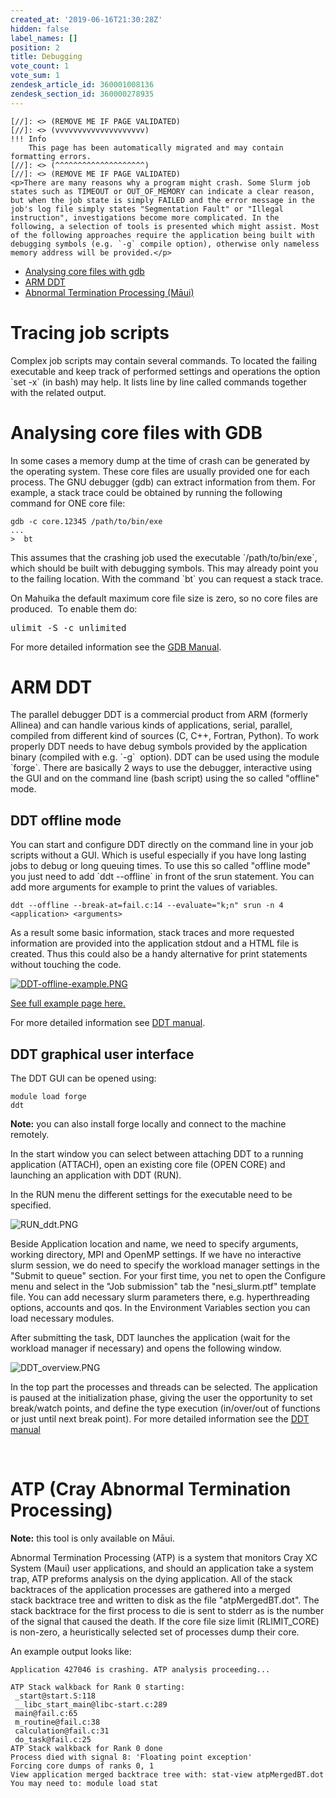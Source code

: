 ```yaml
---
created_at: '2019-06-16T21:30:28Z'
hidden: false
label_names: []
position: 2
title: Debugging
vote_count: 1
vote_sum: 1
zendesk_article_id: 360001008136
zendesk_section_id: 360000278935
---
```



    [//]: <> (REMOVE ME IF PAGE VALIDATED)
    [//]: <> (vvvvvvvvvvvvvvvvvvvv)
    !!! Info
        This page has been automatically migrated and may contain formatting errors.
    [//]: <> (^^^^^^^^^^^^^^^^^^^^)
    [//]: <> (REMOVE ME IF PAGE VALIDATED)
    <p>There are many reasons why a program might crash. Some Slurm job states such as TIMEOUT or OUT_OF_MEMORY can indicate a clear reason, but when the job state is simply FAILED and the error message in the job's log file simply states "Segmentation Fault" or "Illegal instruction", investigations become more complicated. In the following, a selection of tools is presented which might assist. Most of the following approaches require the application being built with debugging symbols (e.g. `-g` compile option), otherwise only nameless memory address will be provided.</p>
<ul>
<li><a href="#h_cf410d73-e14d-4abf-897a-374c965aa9dc" target="_self">Analysing core files with gdb</a></li>
<li><a href="#h_c3a74e40-cb68-4f35-b81e-ebf496c587eb" target="_self">ARM DDT</a></li>
<li>
<a href="#h_214a9eb8-a227-421d-a4c2-57f0309a61ec" target="_self">Abnormal Termination Processing (Māui)</a> </li>
</ul>
<h1>Tracing job scripts</h1>
<p>Complex job scripts may contain several commands. To located the failing executable and keep track of performed settings and operations the option `set -x` (in bash) may help. It lists line by line called commands together with the related output.</p>
<h1 id="h_cf410d73-e14d-4abf-897a-374c965aa9dc">Analysing core files with GDB</h1>
<p>In some cases a memory dump at the time of crash can be generated by the operating system. These core files are usually provided one for each process. The GNU debugger (gdb) can extract information from them. For example, a stack trace could be obtained by running the following command for ONE core file:</p>
<pre><code>gdb -c core.12345 /path/to/bin/exe<br>...<br>&gt;  bt</code></pre>
<p>This assumes that the crashing job used the executable `/path/to/bin/exe`, which should be built with debugging symbols. This may already point you to the failing location. With the command `bt` you can request a stack trace.</p>
<p>On Mahuika the default maximum core file size is zero, so no core files are produced.  To enable them do:</p>
<pre>ulimit -S -c unlimited</pre>
<p>For more detailed information see the <a href="https://www.gnu.org/software/gdb/documentation/" target="_self">GDB Manual</a>.</p>
<h1 id="h_c3a74e40-cb68-4f35-b81e-ebf496c587eb">ARM DDT</h1>
<p>The parallel debugger DDT is a commercial product from ARM (formerly Allinea) and can handle various kinds of applications, serial, parallel, compiled from different kind of sources (C, C++, Fortran, Python). To work properly DDT needs to have debug symbols provided by the application binary (compiled with e.g. `-g`  option). DDT can be used using the module `forge`. There are basically 2 ways to use the debugger, interactive using the GUI and on the command line (bash script) using the so called "offline" mode. </p>
<h2>DDT offline mode</h2>
<p>You can start and configure DDT directly on the command line in your job scripts without a GUI. Which is useful especially if you have long lasting jobs to debug or long queuing times. To use this so called "offline mode" you just need to add `ddt --offline` in front of the srun statement. You can add more arguments for example to print the values of variables. </p>
<pre><code>ddt --offline --break-at=fail.c:14 --evaluate="k;n" srun -n 4 &lt;application&gt; &lt;arguments&gt;</code></pre>
<p>As a result some basic information, stack traces and more requested information are provided into the application stdout and a HTML file is created. Thus this could also be a handy alternative for print statements without touching the code.</p>
<p><a href="https://mand35.github.io/NeSI_docu_ext/ddt_sample.html" target="_self"><img src="https://support.nesi.org.nz/hc/article_attachments/360002303456/DDT-offline-example.PNG" alt="DDT-offline-example.PNG"></a></p>
<p><a href="https://mand35.github.io/NeSI_docu_ext/ddt_sample.html" target="_self">See full example page here.</a></p>
<p>For more detailed information see <a href="https://developer.arm.com/docs/101136/latest/ddt/offline-debugging" target="_self">DDT manual</a>.</p>
<h2>DDT graphical user interface</h2>
<p>The DDT GUI can be opened using:</p>
<pre><code>module load forge<br>ddt</code></pre>
<p><strong>Note:</strong> you can also install forge locally and connect to the machine remotely.</p>
<p>In the start window you can select between attaching DDT to a running application (ATTACH), open an existing core file (OPEN CORE) and launching an application with DDT (RUN).</p>
<p>In the RUN menu the different settings for the executable need to be specified.</p>
<p><img src="https://support.nesi.org.nz/hc/article_attachments/360002299296/RUN_ddt.PNG" alt="RUN_ddt.PNG"></p>
<p>Beside Application location and name, we need to specify arguments, working directory, MPI and OpenMP settings. If we have no interactive slurm session, we do need to specify the workload manager settings in the "Submit to queue" section. For your first time, you net to open the Configure menu and select in the "Job submission" tab the "nesi_slurm.ptf" template file. You can add necessary slurm parameters there, e.g. hyperthreading options, accounts and qos. In the Environment Variables section you can load necessary modules.</p>
<p>After submitting the task, DDT launches the application (wait for the workload manager if necessary) and opens the following window. </p>
<p><img src="https://support.nesi.org.nz/hc/article_attachments/360002299256/DDT_overview.PNG" alt="DDT_overview.PNG"></p>
<p>In the top part the processes and threads can be selected. The application is paused at the initialization phase, giving the user the opportunity to set break/watch points, and define the type execution (in/over/out of functions or just until next break point). For more detailed information see the <a href="https://developer.arm.com/docs/101136/latest/ddt" target="_self">DDT manual</a></p>
<p> </p>
<h1 id="h_214a9eb8-a227-421d-a4c2-57f0309a61ec">ATP (Cray Abnormal Termination Processing)</h1>
<p><strong>Note:</strong> this tool is only available on Māui.</p>
<p>Abnormal Termination Processing (ATP) is a system that monitors Cray XC System (Maui) user applications, and should an application take a system trap, ATP preforms analysis on the dying application. All of the stack backtraces of the application processes are gathered into a merged<br>stack backtrace tree and written to disk as the file "atpMergedBT.dot". The stack backtrace for the first process to die is sent to stderr as is the number of the signal that caused the death. If the core file size limit (RLIMIT_CORE) is non-zero, a heuristically selected set of processes dump their core.</p>
<p>An example output looks like:</p>
<pre><code>Application 427046 is crashing. ATP analysis proceeding...<br><br>ATP Stack walkback for Rank 0 starting:<br> _start@start.S:118<br> __libc_start_main@libc-start.c:289<br> main@fail.c:65<br> m_routine@fail.c:38<br> calculation@fail.c:31<br> do_task@fail.c:25<br>ATP Stack walkback for Rank 0 done<br>Process died with signal 8: 'Floating point exception'<br>Forcing core dumps of ranks 0, 1<br>View application merged backtrace tree with: stat-view atpMergedBT.dot<br>You may need to: module load stat</code></pre>
<h1> </h1>